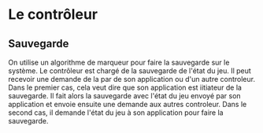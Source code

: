 # Le contrôleur

## Sauvegarde

On utilise un algorithme de marqueur pour faire la sauvegarde sur le système.
Le contrôleur est chargé de la sauvegarde de l'état du jeu. Il peut recevoir une demande de la par de son application ou d'un autre controleur.
Dans le premier cas, cela veut dire que son application est iitiateur de la sauvegarde. Il fait alors la sauvegarde avec l'état du jeu envoyé par son application et envoie ensuite une demande aux autres controleur.
Dans le second cas, il demande l'état du jeu à son application pour faire la sauvegarde.

